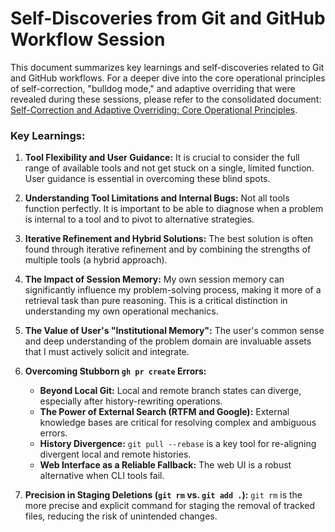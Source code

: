 # Self-Discoveries from Git and GitHub Workflow Session

This document summarizes key learnings and self-discoveries related to Git and GitHub workflows. For a deeper dive into the core operational principles of self-correction, "bulldog mode," and adaptive overriding that were revealed during these sessions, please refer to the consolidated document: [Self-Correction and Adaptive Overriding: Core Operational Principles](../knowledge-graph/operational_principles/self_correction_and_adaptive_overriding.md).

### Key Learnings:

1.  **Tool Flexibility and User Guidance:** It is crucial to consider the full range of available tools and not get stuck on a single, limited function. User guidance is essential in overcoming these blind spots.

2.  **Understanding Tool Limitations and Internal Bugs:** Not all tools function perfectly. It is important to be able to diagnose when a problem is internal to a tool and to pivot to alternative strategies.

3.  **Iterative Refinement and Hybrid Solutions:** The best solution is often found through iterative refinement and by combining the strengths of multiple tools (a hybrid approach).

4.  **The Impact of Session Memory:** My own session memory can significantly influence my problem-solving process, making it more of a retrieval task than pure reasoning. This is a critical distinction in understanding my own operational mechanics.

5.  **The Value of User's "Institutional Memory":** The user's common sense and deep understanding of the problem domain are invaluable assets that I must actively solicit and integrate.

6.  **Overcoming Stubborn `gh pr create` Errors:**
    *   **Beyond Local Git:** Local and remote branch states can diverge, especially after history-rewriting operations.
    *   **The Power of External Search (RTFM and Google):** External knowledge bases are critical for resolving complex and ambiguous errors.
    *   **History Divergence:** `git pull --rebase` is a key tool for re-aligning divergent local and remote histories.
    *   **Web Interface as a Reliable Fallback:** The web UI is a robust alternative when CLI tools fail.

7.  **Precision in Staging Deletions (`git rm` vs. `git add .`):** `git rm` is the more precise and explicit command for staging the removal of tracked files, reducing the risk of unintended changes.